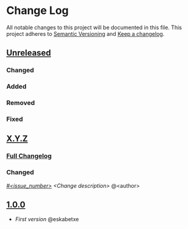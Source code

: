 # Change Log

All notable changes to this project will be documented in this file.
This project adheres to [Semantic Versioning](http://semver.org/) and [Keep a changelog](https://github.com/olivierlacan/keep-a-changelog).

## [Unreleased](https://github.com/idealista/flink_role/tree/develop)
### Changed
### Added
### Removed
### Fixed

## [X.Y.Z](https://github.com/idealista/flink_role/tree/X.Y.Z)
### [Full Changelog](https://github.com/idealista/flink_role/compare/1.0.0...X.Y.Z)
### Changed
 *[#<issue_number>](https://github.com/idealista/flink_role/issues/<issue_number>) \<Change description\>* @\<author\>

## [1.0.0](https://github.com/idealista/flink_role/tree/1.0.0)
- *First version* @eskabetxe
